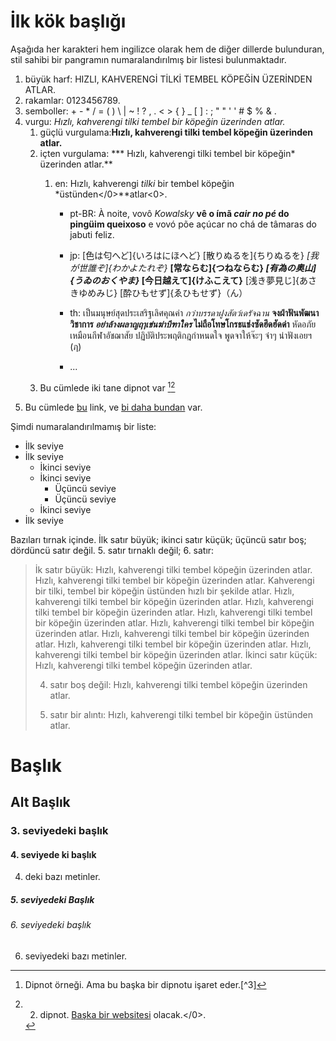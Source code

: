 # İlk kök başlığı

Aşağıda her karakteri hem ingilizce olarak hem de diğer dillerde bulunduran, stil sahibi bir pangramın numaralandırılmış bir listesi bulunmaktadır.

1. büyük harf: HIZLI, KAHVERENGİ TİLKİ TEMBEL KÖPEĞİN ÜZERİNDEN ATLAR. 
2. rakamlar: 0123456789. 
3. semboller: + - * / = ( ) \ | ~ ! ? , . < > { } _ [ ] : ; " " ' ' # $ % & .
4. vurgu: *Hızlı, kahverengi tilki tembel bir köpeğin üzerinden atlar.* 
    1. güçlü vurgulama:**Hızlı, kahverengi tilki tembel köpeğin üzerinden atlar.**
    2. içten vurgulama: *** Hızlı, kahverengi tilki tembel bir köpeğin* üzerinden atlar.** 
        1. en: Hızlı, kahverengi *tilki* </em>bir</strong> tembel köpeğin *üstünden</0>**atlar<0>.</li> 
            
            * pt-BR: À noite, vovô *Kowalsky* **vê o ímã *cair no pé* do pingüim queixoso** e vovó põe açúcar no chá de tâmaras do jabuti feliz.
            * jp: [色は匂へど]{いろはにほへど} [散りぬるを]{ちりぬるを} *[我が世誰ぞ]{わかよたれぞ}* **[常ならむ]{つねならむ} *[有為の奥山]{うゐのおくやま}* [今日越えて]{けふこえて}** [浅き夢見じ]{あさきゆめみじ} [酔ひもせず]{ゑひもせず}（ん）
            * th: เป็นมนุษย์สุดประเสริฐเลิศคุณค่า *กว่าบรรดาฝูงสัตว์เดรัจฉาน* **จงฝ่าฟันพัฒนาวิชาการ *อย่าล้างผลาญฤๅเข่นฆ่าบีฑาใคร* ไม่ถือโทษโกรธแช่งซัดฮึดฮัดด่า** หัดอภัยเหมือนกีฬาอัชฌาสัย ปฏิบัติประพฤติกฎกำหนดใจ พูดจาให้จ๊ะๆ จ๋าๆ น่าฟังเอยฯ (ฦ)
            * ...</ol></li> 
            
            * Bu cümlede iki tane dipnot var [^1][^2]</ol></li> 
            
            * Bu cümlede [bu](https://example-this.com) link, ve [bi daha bundan](https://example-this-again.com) var.</ol> 
            
            Şimdi numaralandırılmamış bir liste:
            
            * İlk seviye
            * İlk seviye 
                * İkinci seviye
                * İkinci seviye 
                    * Üçüncü seviye
                    * Üçüncü seviye
                * İkinci seviye
            * İlk seviye
            
            Bazıları tırnak içinde. İlk satır büyük; ikinci satır küçük; üçüncü satır boş; dördüncü satır değil. 5. satır tırnaklı değil; 6. satır:
            
            > İk satır büyük: Hızlı, kahverengi tilki tembel köpeğin üzerinden atlar. Hızlı, kahverengi tilki tembel bir köpeğin üzerinden atlar. Kahverengi bir tilki, tembel bir köpeğin üstünden hızlı bir şekilde atlar. Hızlı, kahverengi tilki tembel bir köpeğin üzerinden atlar. Hızlı, kahverengi tilki tembel bir köpeğin üzerinden atlar. Hızlı, kahverengi tilki tembel bir köpeğin üzerinden atlar. Hızlı, kahverengi tilki tembel bir köpeğin üzerinden atlar. Hızlı, kahverengi tilki tembel bir köpeğin üzerinden atlar. Hızlı, kahverengi tilki tembel bir köpeğin üzerinden atlar. Hızlı, kahverengi tilki tembel bir köpeğin üzerinden atlar. İkinci satır küçük: Hızlı, kahverengi tilki tembel köpeğin üzerinden atlar.
            > 
            > 4. satır boş değil: Hızlı, kahverengi tilki tembel köpeğin üzerinden atlar.
            > 
            > 6. satır bir alıntı: Hızlı, kahverengi tilki tembel bir köpeğin üstünden atlar.
            
            # Başlık
            
            ## Alt Başlık
            
            ### 3. seviyedeki başlık
            
            #### 4. seviyede ki başlık
            
            4. deki bazı metinler.
            
            ##### 5. seviyedeki Başlık
            
            ###### 6. seviyedeki başlık
            
            6. seviyedeki bazı metinler.
            
            [^1]: Dipnot örneği. Ama bu başka bir dipnotu işaret eder.[^3]
        
        [^2]: 2. dipnot. [Başka bir websitesi](https://example-another-website.com) olacak.</0>.